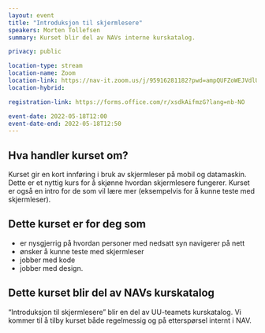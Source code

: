 ```yaml
---
layout: event
title: "Introduksjon til skjermlesere"
speakers: Morten Tollefsen
summary: Kurset blir del av NAVs interne kurskatalog.

privacy: public

location-type: stream
location-name: Zoom
location-link: https://nav-it.zoom.us/j/95916281182?pwd=ampQUFZoWEJVdlUwRVFuYzVLOEdlUT09
location-hybrid:

registration-link: https://forms.office.com/r/xsdkAifmzG?lang=nb-NO

event-date: 2022-05-18T12:00
event-date-end: 2022-05-18T12:50
---
```

## Hva handler kurset om?
Kurset gir en kort innføring i bruk av skjermleser på mobil og datamaskin. Dette er et nyttig kurs for å skjønne hvordan skjermlesere fungerer. Kurset er også en intro for de som vil lære mer (eksempelvis for å kunne teste med skjermleser). 

## Dette kurset er for deg som
- er nysgjerrig på hvordan personer med nedsatt syn navigerer på nett
- ønsker å kunne teste med skjermleser
- jobber med kode
- jobber med design.

## Dette kurset blir del av NAVs kurskatalog
“Introduksjon til skjermlesere” blir en del av UU-teamets kurskatalog. Vi kommer til å tilby kurset både regelmessig og på etterspørsel internt i NAV. 
